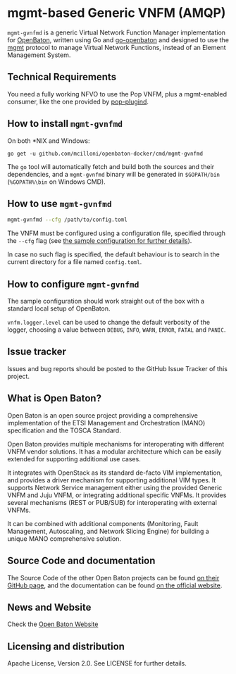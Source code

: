# mgmt-based Generic VNFM (AMQP)
`mgmt-gvnfmd` is a generic Virtual Network Function Manager implementation for [OpenBaton][openbaton], written using Go and [go-openbaton] and designed to use the [mgmt] protocol to manage Virtual Network Functions, instead of an Element Management System.

## Technical Requirements

You need a fully working NFVO to use the Pop VNFM, plus a mgmt-enabled consumer, like the one provided by [pop-plugind].

## How to install `mgmt-gvnfmd`

On both *NIX and Windows:
```shell
go get -u github.com/mcilloni/openbaton-docker/cmd/mgmt-gvnfmd
```

The `go` tool will automatically fetch and build both the sources and their dependencies, and a `mgmt-gvnfmd` binary will be generated in `$GOPATH/bin` (`%GOPATH%\bin` on Windows CMD).

## How to use `mgmt-gvnfmd`

 ```bash
 mgmt-gvnfmd --cfg /path/to/config.toml
 ```

The VNFM must be configured using a configuration file, specified through the `--cfg` flag (see [the sample configuration for further details][sample-conf]).

In case no such flag is specified, the default behaviour is to search in the current directory for a file named `config.toml`.

## How to configure `mgmt-gvnfmd`

The sample configuration should work straight out of the box with a standard local setup of OpenBaton.

`vnfm.logger.level` can be used to change the default verbosity of the logger, choosing a value between `DEBUG`, `INFO`, `WARN`, `ERROR`, `FATAL` and `PANIC`.

## Issue tracker

Issues and bug reports should be posted to the GitHub Issue Tracker of this project.

## What is Open Baton?

Open Baton is an open source project providing a comprehensive implementation of the ETSI Management and Orchestration (MANO) specification and the TOSCA Standard.

Open Baton provides multiple mechanisms for interoperating with different VNFM vendor solutions. It has a modular architecture which can be easily extended for supporting additional use cases. 

It integrates with OpenStack as its standard de-facto VIM implementation, and provides a driver mechanism for supporting additional VIM types. It supports Network Service management either using the provided Generic VNFM and Juju VNFM, or integrating additional specific VNFMs. It provides several mechanisms (REST or PUB/SUB) for interoperating with external VNFMs. 

It can be combined with additional components (Monitoring, Fault Management, Autoscaling, and Network Slicing Engine) for building a unique MANO comprehensive solution.

## Source Code and documentation

The Source Code of the other Open Baton projects can be found [on their GitHub page][openbaton-github], and the documentation can be found [on the official website][openbaton-doc].

## News and Website

Check the [Open Baton Website][openbaton]

## Licensing and distribution
Apache License, Version 2.0. See LICENSE for further details.

[openbaton]: http://openbaton.org
[openbaton-doc]: http://openbaton.org/documentation
[openbaton-github]: http://github.org/openbaton
[sample-conf]: https://raw.githubusercontent.com/mcilloni/openbaton-docker/master/cmd/mgmt-gvnfmd/config.toml
[go-openbaton]: http://github.com/openbaton/go-openbaton
[mgmt]: https://github.com/mcilloni/openbaton-docker/tree/master/mgmt
[pop-plugind]: https://github.com/mcilloni/openbaton-docker/tree/master/cmd/pop-plugind